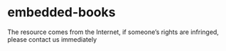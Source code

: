 # embedded-books
The resource comes from the Internet, if someone’s rights are infringed, please contact us immediately
